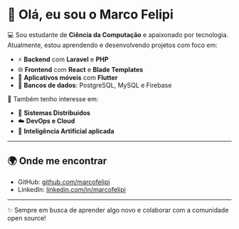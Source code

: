 # 👋 Olá, eu sou o Marco Felipi

💻 Sou estudante de **Ciência da Computação** e apaixonado por tecnologia.  
Atualmente, estou aprendendo e desenvolvendo projetos com foco em:

- ⚡ **Backend** com **Laravel** e **PHP**  
- 🌐 **Frontend** com **React** e **Blade Templates**  
- 📱 **Aplicativos móveis** com **Flutter**  
- 🐘 **Bancos de dados**: PostgreSQL, MySQL e Firebase  

🔎 Também tenho interesse em:
- 🚀 **Sistemas Distribuídos**  
- ☁️ **DevOps e Cloud**  
- 🤖 **Inteligência Artificial aplicada**  

---

## 🌍 Onde me encontrar
- GitHub: [github.com/marcofelipi](https://github.com/marcofelipi)  
- LinkedIn: [linkedin.com/in/marcofelipi](https://www.linkedin.com/in/marcofelipi)  

---

✨ Sempre em busca de aprender algo novo e colaborar com a comunidade open source!
